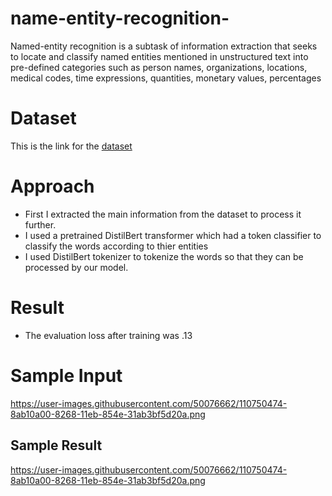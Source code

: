 # name-entity-recognition-
Named-entity recognition is a subtask of information extraction that seeks to locate and classify named entities mentioned in unstructured text into pre-defined categories such as person names, organizations, locations, medical codes, time expressions, quantities, monetary values, percentages

# Dataset

This is the link for the [dataset](https://noisy-text.github.io/2017/emerging-rare-entities.html)


# Approach

- First I extracted the main information from the dataset to process it further.
- I used a pretrained DistilBert transformer which had a token classifier to classify the words according to thier entities
- I used DistilBert tokenizer to tokenize the words so that they can be processed by our model.

# Result

- The evaluation loss after training was .13 

# Sample Input

https://user-images.githubusercontent.com/50076662/110750474-8ab10a00-8268-11eb-854e-31ab3bf5d20a.png

## Sample Result

https://user-images.githubusercontent.com/50076662/110750474-8ab10a00-8268-11eb-854e-31ab3bf5d20a.png
